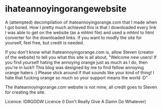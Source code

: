 # ihateannoyingorangewebsite
A (attempted) decompilation of ihateannoyingorange.com that I made when I got bored. How I pretty much achieved this is that I downloaded every link I was able to get on the website (as a mhtml file) and used a mhtml to html converter for the downloaded links. If you want to modfy the site for yourself, feel free, but credit is needed.

If you don't know what ihateannoyingorange.com is, allow Steven (creator of the website) to tell you what this site is all about, "Welcome new users! If you find yourself hating the annoying orange just as much as I do, then you're in luck!! This blog was designed by me to find fellow annoying orange haters :) Please stick around if that sounds like your kind of thing! I hate that fucking orange so much so your support means the world :D"

The ihateannoyingorange.com website is not mine, all credit goes to Steven for creating the site. 

Licence: IDRGDDW Licence (I Don't Really Give A Damn Do Whatever)

